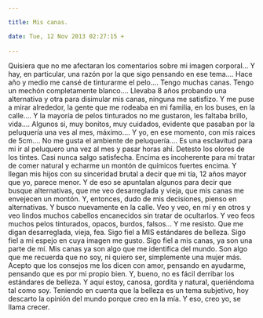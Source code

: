 ```yaml
---

title: Mis canas.

date: Tue, 12 Nov 2013 02:27:15 +
 
---
```

Quisiera que no me afectaran los comentarios sobre mi imagen corporal... Y hay, en particular, una razón por la que sigo pensando en ese tema.... Hace año y medio me cansé de tinturarme el pelo.... Tengo muchas canas. Tengo un mechón completamente blanco.... Llevaba 8 años probando una alternativa y otra para disimular mis canas, ninguna me satisfizo. Y me puse a mirar alrededor, la gente que me rodeaba en mi familia, en los buses, en la calle.... Y la mayoría de pelos tinturados no me gustaron, les faltaba brillo, vida.... Algunos si, muy bonitos, muy cuidados, evidente que pasaban por la peluquería una ves al mes, máximo.... Y yo, en ese momento, con mis raices de 5cm.... No me gusta el ambiente de peluquería.... Es una esclavitud para mi ir al peluquero una vez al mes y pasar horas ahí. Detesto los olores de los tintes. Casi nunca salgo satisfecha. Encima es incoherente para mí tratar de comer natural y echarme un montón de químicos fuertes encima. 
Y llegan mis hijos con su sinceridad brutal a decir que mi tía, 12 años mayor que yo, parece menor. Y de eso se apuntalan algunos para decir que busque alternativas, que me veo desarreglada y vieja, que mis canas me envejecen un montón. Y, entonces, dudo de mis decisiones, pienso en alternativas. Y busco nuevamente en la calle. Veo y veo, en mí y en otros y veo lindos muchos cabellos encanecidos sin tratar de ocultarlos. Y veo feos muchos pelos tinturados, opacos, burdos, falsos... 
Y me resisto. Que me digan desarreglada, vieja, fea. Sigo fiel a MIS estándares de belleza. Sigo fiel a mi espejo en cuya imagen me gusto. Sigo fiel a mis canas, ya son una parte de mí. Mis canas ya son algo que me identifica del mundo. Son algo que me recuerda que no soy, ni quiero ser, simplemente una mujer más. Acepto que los consejos me los dicen con amor, pensando en ayudarme, pensando que es por mi propio bien. Y, bueno, no es fácil derribar los estándares de belleza. Y aquí estoy, canosa, gordita y natural, queriéndoma tal como soy. Teniendo en cuenta que la belleza es un tema subjetivo, hoy descarto la opinión del mundo porque creo en la mía. Y eso, creo yo, se llama crecer.

